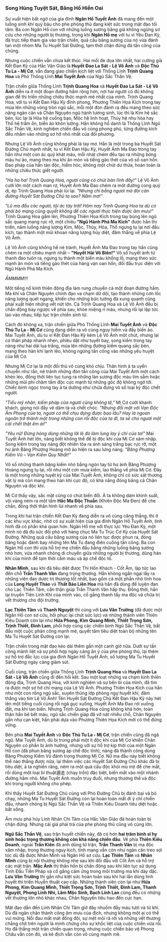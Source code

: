 ### Song Hùng Tuyệt Sát, Băng Hồ Hiển Oai

Sự xuất hiện bất ngờ của gia đình **Ngân Hồ Tuyết Ảnh** đã mang đến một luồng sinh khí quý báu cho phe phòng thủ đang kiệt sức trong mật đạo tối tăm. Ba con Ngân Hồ con với những luồng sương băng giá không ngừng sơ cứu cho những người bị thương, trong khi **Ngân Hồ mẹ** với tu vi Yêu Đan Kỳ, đã trực tiếp tham gia vào trận chiến, quả cầu băng sương của nó vừa đánh tan một nhóm Ma Tu Huyết Sát Đường, tạm thời chặn đứng đà tấn công của chúng.

Nhưng cuộc chiến vẫn chưa kết thúc. Hai mối đe dọa lớn nhất, hai cường giả Kết Đan Kỳ của Hắc Vân Giáo là **Huyết Đao La Sát - Lệ Vô Ảnh** và **Độc Thủ Tu La - Mị Cơ**, vẫn đang giao chiến kịch liệt với Thống Lĩnh **Trịnh Quang Hoa** và Phó Thống Lĩnh **Mai Tuyết Ảnh** của Ngũ Sắc Thần Vệ.

Trận chiến giữa Thống Lĩnh **Trịnh Quang Hoa** và **Huyết Đao La Sát - Lệ Vô Ảnh** diễn ra ở một đoạn đường hầm rộng hơn, nơi hai người có đủ không gian để thi triển những chiêu thức mạnh mẽ nhất của mình. Trịnh Quang Hoa, với tu vi Kết Đan Hậu Kỳ đỉnh phong, Phương Thiên Họa Kích trong tay múa lên những vòng tròn ngũ sắc, mỗi một đòn đánh ra đều mang theo sức nặng ngàn cân và Chân Nguyên ngũ hành tương sinh, lúc thì là Kim hệ sắc bén, lúc lại là Hỏa hệ cuồng bạo, Mộc hệ linh hoạt, Thủy hệ nhu hòa hay Thổ hệ trầm ổn, biến ảo khôn lường. Hắn không hổ danh là Thống Lĩnh Ngũ Sắc Thần Vệ, kinh nghiệm chiến đấu vô cùng phong phú, từng đường kích đều nhắm vào những sơ hở nhỏ nhất của đối phương.

Nhưng Lệ Vô Ảnh cũng không phải là tay mơ. Hắn là một trong ba Huyết Sát Đường Chủ mạnh nhất, tu vi Kết Đan Hậu Kỳ, Huyết Ảnh Ma Đao trong tay hắn như một con ác quỷ khát máu, mỗi nhát chém đều tạo ra những bóng máu hư ảo, mang theo ma khí ăn mòn và tiếng gào thét của vô số oan hồn. Đao pháp của hắn tàn độc, hiểm hóc, không một chút dư thừa, hoàn toàn là những chiêu thức giết người.

_"Ha ha ha! Trịnh Quang Hoa, ngươi cũng có chút bản lĩnh đấy!"_ Lệ Vô Ảnh cười lớn một cách man rợ, Huyết Ảnh Ma Đao chém ra một đường cong quỷ dị, ép Trịnh Quang Hoa phải lùi lại. _"Nhưng chỉ bằng ngươi mà đòi cản đường Huyết Sát Đường Chủ ta sao? Nằm mơ!"_

_"Lũ ma đầu các ngươi, tội ác tày trời! Hôm nay Trịnh Quang Hoa ta dù có phải bỏ mạng cũng quyết không để các ngươi thực hiện được âm mưu!"_ Trịnh Quang Hoa gầm lên, Phương Thiên Họa Kích trong tay bùng lên ngũ sắc quang mang rực rỡ, một chiêu **"Ngũ Hành Phá Ma Kích"** được hắn thi triển, năm luồng năng lượng Kim, Mộc, Thủy, Hỏa, Thổ ngưng tụ lại nơi đầu kích, tạo thành một mũi khoan năng lượng hủy diệt, đâm thẳng về phía Lệ Vô Ảnh.

Lệ Vô Ảnh cũng không hề né tránh, Huyết Ảnh Ma Đao trong tay hắn cũng chém ra một chiêu mạnh nhất – **"Huyết Hải Vô Biên!"** Vô số huyết ảnh từ thanh đao tuôn ra, ngưng tụ thành một biển máu khổng lồ, mang theo sức mạnh ăn mòn và tiếng gào thét của hàng vạn oan hồn, đối đầu trực diện với Ngũ Hành Phá Ma Kích.

_ẦMMMM!!!_

Một tiếng nổ kinh thiên động địa làm rung chuyển cả một đoạn đường hầm. Ma khí và Chân Nguyên chính đạo va chạm dữ dội, tạo thành những cơn lốc năng lượng quét ngang, khiến cho những bức tường đá xung quanh cũng phải xuất hiện những vết nứt lớn. Cả Trịnh Quang Hoa và Lệ Vô Ảnh đều bị chấn động bay ngược về phía sau, khóe miệng rỉ máu, nhưng rồi lại lập tức lao vào nhau, tiếp tục trận chiến sinh tử.

Cách đó không xa, trận chiến giữa Phó Thống Lĩnh **Mai Tuyết Ảnh** và **Độc Thủ Tu La - Mị Cơ** cũng đang diễn ra vô cùng nguy hiểm và đầy biến ảo. Mai Tuyết Ảnh, dù tu vi Kết Đan Hậu Kỳ kém Lệ Vô Ảnh một chút, nhưng lại có thân pháp nhanh nhẹn, phiêu dật như tuyết bay, song kiếm trong tay nàng như hai dải lụa trắng, múa lên những đường kiếm quang sắc bén, mang theo hàn khí lạnh lẽo, không ngừng tấn công vào những yếu huyệt của Mị Cơ.

Nhưng Mị Cơ lại là một đối thủ vô cùng khó chịu. Thân hình ả ta uyển chuyển như rắn, né tránh những đòn tấn công của Mai Tuyết Ảnh một cách khéo léo, đồng thời liên tục tung ra những làn sương độc màu tím sẫm hoặc những mũi phi châm tẩm độc cực mạnh từ những góc độ không ngờ tới. Chiếc bình ngọc trong tay ả ta dường như chứa đựng vô số loại kỳ độc chết người.

_"Tiểu mỹ nhân, kiếm pháp của ngươi cũng không tệ,"_ Mị Cơ cười khanh khách, giọng nói đầy vẻ dâm tà và chết chóc. _"Nhưng đối mặt với Vạn Độc Âm Phong của ta, ngươi có thể chịu đựng được bao lâu? Hay là ngoan ngoãn trở thành một trong những con rối độc của ta đi, ta sẽ cho ngươi một cái chết thật êm ái!"_

_"Yêu nữ! Đừng hòng dùng những lời lẽ đó làm lung lay ý chí của ta!"_ Mai Tuyết Ảnh hét lớn, nàng biết không thể để bị độc khí của Mị Cơ xâm nhập. Song kiếm trong tay nàng đột nhiên tỏa ra ánh sáng trắng bạc rực rỡ, một hư ảnh Băng Phượng Hoàng mờ ảo hiện ra sau lưng nàng. _"Băng Phượng Kiếm Vũ – Vạn Kiếm Quy Nhất!"_

Vô số những thanh băng kiếm nhỏ bằng ngón tay từ hư ảnh Băng Phượng Hoàng ngưng tụ lại, rồi như một cơn mưa kiếm, lao thẳng về phía Mị Cơ. Đây là một trong những tuyệt kỹ của Mai Tuyết Ảnh, không chỉ có sức sát thương vật lý mà còn mang theo hàn khí cực độ, có khả năng đóng băng cả Chân Nguyên và độc khí.

Mị Cơ thấy vậy, sắc mặt cũng có chút biến đổi. Ả ta không dám khinh suất, vội vàng ném ra một tấm **Hắc Ma Độc Thuẫn** (Khiên Độc Ma Đen) để che chắn, đồng thời thân hình lùi nhanh về phía sau.

Trong khi hai trận chiến Kết Đan Kỳ đang diễn ra vô cùng căng thẳng, thì ở các khu vực khác, nhờ có sự xuất hiện của gia đình Ngân Hồ Tuyết Ảnh, tình hình đã có phần khả quan hơn. Ngân Hồ mẹ với thực lực Yêu Đan Kỳ, một mình nó đã đủ sức đối phó với hàng chục Ma Tu Trúc Cơ Kỳ của Huyết Sát Đường. Những quả cầu băng sương của nó liên tục được phun ra, đóng băng hoặc đánh bay những tên Ma Tu đang điên cuồng tấn công. Ba con Ngân Hồ con thì vừa hỗ trợ mẹ chiến đấu bằng những luồng băng sương nhỏ hơn, vừa nhanh chóng di chuyển giữa những người bị thương, dùng hàn khí của mình để tạm thời cầm máu và áp chế độc tố.

**Nhân Minh**, sau khi đã tiêu diệt được Thi Hồn Khách - Cốt Âm, lập tức lao đến chỗ **Trần Thanh Vân** đang trọng thương. Hắn không ngần ngại lấy ra những viên đan dược trị thương tốt nhất, bao gồm cả một phần nhỏ tinh hoa của **Long Huyết Thảo** và **Thất Bảo Liên Hoa** mà hắn đã dùng để luyện đan cho Lạc Thiên Tâm, cẩn thận giúp Trần Thanh Vân hấp thụ. Đồng thời, hắn lại truyền Tiên Linh Khí của mình vào, cố gắng thanh tẩy ma độc và chữa trị vết thương cho đội trưởng.

**Lạc Thiên Tâm** và **Thanh Nguyệt** thì cùng với **Lưu Vân Trường** (đã được một Ngân Hồ con sơ cứu, hồi phục lại chút sức lực) và những thành viên Thiên Kiêu Doanh còn lại như **Hứa Phong, Kim Quang Minh, Thiết Trọng Sơn, Trịnh Thiết, Đinh Lam**, phối hợp cùng các chiến binh Ngũ Sắc Thần Vệ, bắt đầu một cuộc phản công mạnh mẽ, quyết tâm tiêu diệt toàn bộ những tên Ma Tu Huyết Sát Đường còn lại.

Trận chiến trong mật đạo kéo dài thêm gần một canh giờ nữa. Dưới sự tấn công mãnh liệt và sự phối hợp ngày càng ăn ý của phe phòng thủ, lại thêm sự hỗ trợ đắc lực của gia đình Ngân Hồ Tuyết Ảnh, số lượng Ma Tu Huyết Sát Đường ngày càng giảm sút.

Cuối cùng, trận chiến giữa Thống Lĩnh **Trịnh Quang Hoa** và **Huyết Đao La Sát - Lệ Vô Ảnh** cũng đi đến hồi kết. Sau một loạt những va chạm kinh thiên động địa, Trịnh Quang Hoa, với kinh nghiệm và sự bền bỉ của mình, đã tìm ra được một sơ hở chí mạng của Lệ Vô Ảnh. Phương Thiên Họa Kích của hắn như một con rồng ngũ sắc, xuyên thủng lớp phòng ngự huyết khí, đâm thẳng vào tim Lệ Vô Ảnh! Tên Huyết Sát Đường Chủ Kết Đan Hậu Kỳ này hét lên một tiếng cuối cùng rồi ngã gục xuống, Huyết Ảnh Ma Đao rơi xuống đất, ma khí tan biến. Nhưng Trịnh Quang Hoa cũng không khá hơn, toàn thân hắn bê bết máu, ngũ sắc chiến giáp đã vỡ nát nhiều chỗ, Chân Nguyên gần như cạn kiệt, hắn phải dựa vào Phương Thiên Họa Kích mới có thể đứng vững.

Bên phía **Mai Tuyết Ảnh** và **Độc Thủ Tu La - Mị Cơ**, trận chiến cũng đã ngã ngũ. Mai Tuyết Ảnh, dù bị trúng phải một ít độc khí của Mị Cơ khiến Chân Nguyên có phần bị ảnh hưởng, nhưng với sự hỗ trợ kịp thời của một Ngân Hồ con (đã phun băng sương áp chế độc tính), nàng đã thành công dùng Băng Phượng Kiếm Vũ đánh trọng thương Mị Cơ. Nữ ma đầu này biết không thể nào thắng được nữa, lại thêm việc các Huyết Sát Đường Chủ khác đã bị tiêu diệt, ả ta nghiến răng, ném ra một quả cầu độc khói mù mịt để che mắt, rồi dùng một loại bí thuật遁走 (chạy trốn) đặc biệt, biến mất vào một nhánh đường hầm nhỏ. Mai Tuyết Ảnh muốn truy đuổi, nhưng thương thế và độc khí trong người không cho phép.

Khi thấy Huyết Sát Đường Chủ cùng với Phó Đường Chủ bị đánh bại và bỏ chạy, những Ma Tu Huyết Sát Đường còn lại hoàn toàn mất đi ý chí chiến đấu, nhanh chóng bị Ngũ Sắc Thần Vệ và Thiên Kiêu Doanh tiêu diệt hoặc bắt sống.

Âm mưu phá hủy Linh Nhãn Chi Tâm của Hắc Vân Giáo đã hoàn toàn bị chặn đứng. Nhưng cái giá phải trả của phe phòng thủ cũng vô cùng lớn.

**Ngũ Sắc Thần Vệ**, sau trận huyết chiến này, đã có hơn **hai trăm binh sĩ hy sinh hoặc trọng thương không còn khả năng chiến đấu**. Về phía **Thiên Kiêu Doanh**, ngoài **Trần Kiên** đã anh dũng tử trận, **Trần Thanh Vân** bị ma độc xâm nhập, trọng thương nguy kịch, tính mạng vẫn còn như ngàn cân treo sợi tóc dù đã được Nhân Minh và Ngân Hồ sơ cứu. **Lạc Thiên Tâm** và **Nhân Minh** cũng bị nội thương không nhẹ sau khi đối đầu với Cốt Âm và hỗ trợ các mặt trận. **Mặc Ảnh** thì thần hồn bị chấn động sau khi liên tục sử dụng Tinh Đấu Tiễn Pháp và cố gắng cảm ứng trong môi trường ma khí dày đặc. **Lưu Vân Trường** thì gần như kiệt sức hoàn toàn sau khi hai lần dùng tinh huyết thi triển Huyễn thuật cao cấp. Những thành viên còn lại như **Hứa Phong, Kim Quang Minh, Thiết Trọng Sơn, Trịnh Thiết, Đinh Lam, Thanh Nguyệt, Phong Linh Nhi, Lâm Mộc Sinh, Bạch Linh Lan** cũng đều có những vết thương lớn nhỏ khác nhau, Chân Nguyên tiêu hao đến cực hạn.

Mật đạo dẫn đến Linh Nhãn Chi Tâm giờ đây nhuốm đầy máu tươi và tử khí. Dù đã ngăn chặn thành công âm mưu của địch, nhưng không một ai có thể vui mừng. Nỗi đau mất mát đồng đội, sự mệt mỏi rã rời và những vết thương chằng chịt trên người là minh chứng cho sự khốc liệt của cuộc chiến vừa rồi. Họ đã thắng một trận chiến quan trọng, nhưng cuộc chiến bảo vệ Phong Châu vẫn còn đó, và kẻ địch vẫn còn vô cùng mạnh mẽ.
